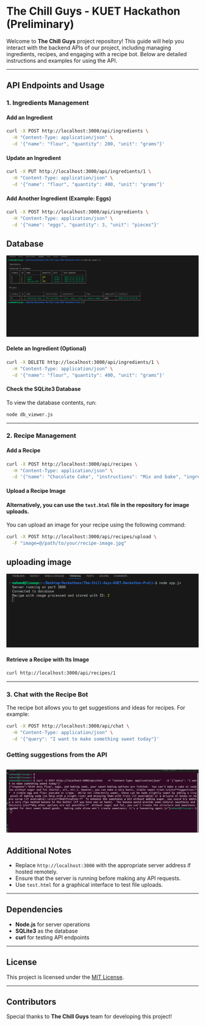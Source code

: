 # The Chill Guys - KUET Hackathon (Preliminary)

Welcome to **The Chill Guys** project repository! This guide will help you interact with the backend APIs of our project, including managing ingredients, recipes, and engaging with a recipe bot. Below are detailed instructions and examples for using the API.

---

## API Endpoints and Usage

### 1. **Ingredients Management**

#### Add an Ingredient
```bash
curl -X POST http://localhost:3000/api/ingredients \
  -H "Content-Type: application/json" \
  -d '{"name": "flour", "quantity": 200, "unit": "grams"}'
```

#### Update an Ingredient
```bash
curl -X PUT http://localhost:3000/api/ingredients/1 \
  -H "Content-Type: application/json" \
  -d '{"name": "flour", "quantity": 400, "unit": "grams"}'
```

#### Add Another Ingredient (Example: Eggs)
```bash
curl -X POST http://localhost:3000/api/ingredients \
  -H "Content-Type: application/json" \
  -d '{"name": "eggs", "quantity": 3, "unit": "pieces"}'
```
## Database
![Alt Text](ss/1.png)

#### Delete an Ingredient (Optional)
```bash
curl -X DELETE http://localhost:3000/api/ingredients/1 \
  -H "Content-Type: application/json" \
  -d '{"name": "flour", "quantity": 400, "unit": "grams"}'
```

#### Check the SQLite3 Database
To view the database contents, run:
```bash
node db_viewer.js
```

---

### 2. **Recipe Management**

#### Add a Recipe
```bash
curl -X POST http://localhost:3000/api/recipes \
  -H "Content-Type: application/json" \
  -d '{"name": "Chocolate Cake", "instructions": "Mix and bake", "ingredients": "flour, sugar, cocoa", "tags": "dessert,sweet"}'
```

#### Upload a Recipe Image
#### Alternatively, you can use the `test.html` file in the repository for image uploads.
You can upload an image for your recipe using the following command:
```bash
curl -X POST http://localhost:3000/api/recipes/upload \
  -F "image=@/path/to/your/recipe-image.jpg"
```


## uploading image
![Alt Text](ss/2.png)

#### Retrieve a Recipe with Its Image
```bash
curl http://localhost:3000/api/recipes/1
```

---

### 3. **Chat with the Recipe Bot**

The recipe bot allows you to get suggestions and ideas for recipes. For example:
```bash
curl -X POST http://localhost:3000/api/chat \
  -H "Content-Type: application/json" \
  -d '{"query": "I want to make something sweet today"}'
```

### Getting suggestions from the API 
![Alt Text](ss/3.png)
---

## Additional Notes
- Replace `http://localhost:3000` with the appropriate server address if hosted remotely.
- Ensure that the server is running before making any API requests.
- Use `test.html` for a graphical interface to test file uploads.

---

## Dependencies
- **Node.js** for server operations
- **SQLite3** as the database
- **curl** for testing API endpoints

---

## License
This project is licensed under the [MIT License](LICENSE).

---

## Contributors
Special thanks to **The Chill Guys** team for developing this project!
